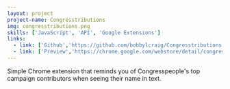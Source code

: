 ```yaml
---
layout: project
project-name: Congresstributions
img: congresstributions.png
skills: ['JavaScript', 'API', 'Google Extensions']
links:
  - link: ['Github','https://github.com/bobbylcraig/Congresstributions']
  - link: ['Preview','https://chrome.google.com/webstore/detail/congresstributions/pilhmclmlbcgdanljcmiolfcbeogejpd?hl=en-US']
---
```


Simple Chrome extension that reminds you of Congresspeople's top campaign contributors when seeing their name in text.
